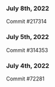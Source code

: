### July 8th, 2022

Commit #217314

### July 5th, 2022

Commit #314353


### July 4th, 2022

Commit #72281
